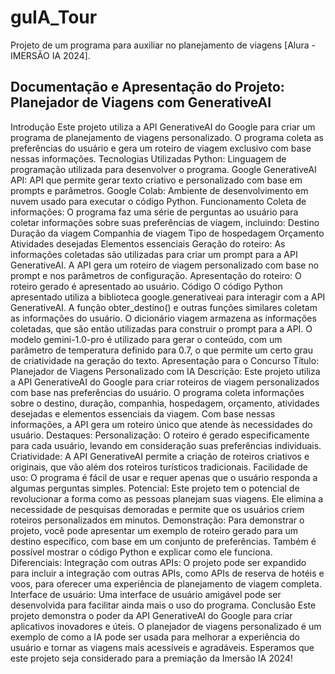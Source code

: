 # guIA_Tour
Projeto de um programa para auxiliar no planejamento de viagens [Alura - IMERSÃO IA 2024].

## Documentação e Apresentação do Projeto: Planejador de Viagens com GenerativeAI
Introdução
Este projeto utiliza a API GenerativeAI do Google para criar um programa de planejamento de viagens personalizado. O programa coleta as preferências do usuário e gera um roteiro de viagem exclusivo com base nessas informações.
Tecnologias Utilizadas
Python: Linguagem de programação utilizada para desenvolver o programa.
Google GenerativeAI API: API que permite gerar texto criativo e personalizado com base em prompts e parâmetros.
Google Colab: Ambiente de desenvolvimento em nuvem usado para executar o código Python.
Funcionamento
Coleta de informações: O programa faz uma série de perguntas ao usuário para coletar informações sobre suas preferências de viagem, incluindo:
Destino
Duração da viagem
Companhia de viagem
Tipo de hospedagem
Orçamento
Atividades desejadas
Elementos essenciais
Geração do roteiro: As informações coletadas são utilizadas para criar um prompt para a API GenerativeAI. A API gera um roteiro de viagem personalizado com base no prompt e nos parâmetros de configuração.
Apresentação do roteiro: O roteiro gerado é apresentado ao usuário.
Código
O código Python apresentado utiliza a biblioteca google.generativeai para interagir com a API GenerativeAI. A função obter_destino() e outras funções similares coletam as informações do usuário.
O dicionário viagem armazena as informações coletadas, que são então utilizadas para construir o prompt para a API. O modelo gemini-1.0-pro é utilizado para gerar o conteúdo, com um parâmetro de temperatura definido para 0.7, o que permite um certo grau de criatividade na geração do texto.
Apresentação para o Concurso
Título: Planejador de Viagens Personalizado com IA
Descrição: Este projeto utiliza a API GenerativeAI do Google para criar roteiros de viagem personalizados com base nas preferências do usuário. O programa coleta informações sobre o destino, duração, companhia, hospedagem, orçamento, atividades desejadas e elementos essenciais da viagem. Com base nessas informações, a API gera um roteiro único que atende às necessidades do usuário.
Destaques:
Personalização: O roteiro é gerado especificamente para cada usuário, levando em consideração suas preferências individuais.
Criatividade: A API GenerativeAI permite a criação de roteiros criativos e originais, que vão além dos roteiros turísticos tradicionais.
Facilidade de uso: O programa é fácil de usar e requer apenas que o usuário responda a algumas perguntas simples.
Potencial:
Este projeto tem o potencial de revolucionar a forma como as pessoas planejam suas viagens. Ele elimina a necessidade de pesquisas demoradas e permite que os usuários criem roteiros personalizados em minutos.
Demonstração:
Para demonstrar o projeto, você pode apresentar um exemplo de roteiro gerado para um destino específico, com base em um conjunto de preferências. Também é possível mostrar o código Python e explicar como ele funciona.
Diferenciais:
Integração com outras APIs: O projeto pode ser expandido para incluir a integração com outras APIs, como APIs de reserva de hotéis e voos, para oferecer uma experiência de planejamento de viagem completa.
Interface de usuário: Uma interface de usuário amigável pode ser desenvolvida para facilitar ainda mais o uso do programa.
Conclusão
Este projeto demonstra o poder da API GenerativeAI do Google para criar aplicativos inovadores e úteis. O planejador de viagens personalizado é um exemplo de como a IA pode ser usada para melhorar a experiência do usuário e tornar as viagens mais acessíveis e agradáveis.
Esperamos que este projeto seja considerado para a premiação da Imersão IA 2024!
